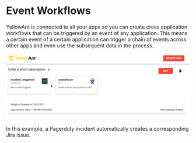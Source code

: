 # Event Workflows

YellowAnt is connected to all your apps so you can create cross application workflows that can be triggered by an event of any application. This means a certain event of a certain application can trigger a chain of events across other apps and even use the subsequent data in the process.

![](../../.gitbook/assets/image%20%28292%29.png)

 In this example, a Pagerduty incident automatically creates a corresponding Jira issue.

